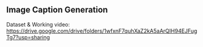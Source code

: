 ## Image Caption Generation
Dataset & Working video: https://drive.google.com/drive/folders/1wfxnF7quhXaZ2kA5aArQIH94EJFugTg7?usp=sharing
